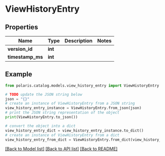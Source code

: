 <!--

 Licensed to the Apache Software Foundation (ASF) under one
 or more contributor license agreements.  See the NOTICE file
 distributed with this work for additional information
 regarding copyright ownership.  The ASF licenses this file
 to you under the Apache License, Version 2.0 (the
 "License"); you may not use this file except in compliance
 with the License.  You may obtain a copy of the License at

   http://www.apache.org/licenses/LICENSE-2.0

 Unless required by applicable law or agreed to in writing,
 software distributed under the License is distributed on an
 "AS IS" BASIS, WITHOUT WARRANTIES OR CONDITIONS OF ANY
 KIND, either express or implied.  See the License for the
 specific language governing permissions and limitations
 under the License.

-->
# ViewHistoryEntry


## Properties

Name | Type | Description | Notes
------------ | ------------- | ------------- | -------------
**version_id** | **int** |  | 
**timestamp_ms** | **int** |  | 

## Example

```python
from polaris.catalog.models.view_history_entry import ViewHistoryEntry

# TODO update the JSON string below
json = "{}"
# create an instance of ViewHistoryEntry from a JSON string
view_history_entry_instance = ViewHistoryEntry.from_json(json)
# print the JSON string representation of the object
print(ViewHistoryEntry.to_json())

# convert the object into a dict
view_history_entry_dict = view_history_entry_instance.to_dict()
# create an instance of ViewHistoryEntry from a dict
view_history_entry_from_dict = ViewHistoryEntry.from_dict(view_history_entry_dict)
```
[[Back to Model list]](../README.md#documentation-for-models) [[Back to API list]](../README.md#documentation-for-api-endpoints) [[Back to README]](../README.md)


